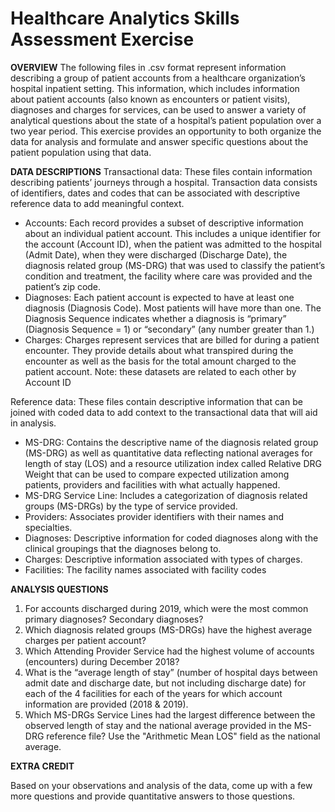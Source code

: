 # Healthcare Analytics Skills Assessment Exercise
**OVERVIEW**
The following files in .csv format represent information describing a group of patient accounts from a healthcare organization’s hospital inpatient setting.  This information, which includes information about patient accounts (also known as encounters or patient visits), diagnoses and charges for services, can be used to answer a variety of analytical questions about the state of a hospital’s patient population over a two year period.  This exercise provides an opportunity to both organize the data for analysis and formulate and answer specific questions about the patient population using that data.

**DATA DESCRIPTIONS**
Transactional data:  These files contain information describing patients’ journeys through a hospital. Transaction data consists of identifiers, dates and codes that can be associated with descriptive reference data to add meaningful context.
+ Accounts: Each record provides a subset of descriptive information about an individual patient account. This includes a unique identifier for the account (Account ID), when the patient was admitted to the hospital (Admit Date), when they were discharged (Discharge Date), the diagnosis related group (MS-DRG) that was used to classify the patient’s condition and treatment, the facility where care was provided and the patient’s zip code.
+ Diagnoses: Each patient account is expected to have at least one diagnosis (Diagnosis Code). Most patients will have more than one. The Diagnosis Sequence indicates whether a diagnosis is “primary” (Diagnosis Sequence = 1) or “secondary” (any number greater than 1.)
+ Charges: Charges represent services that are billed for during a patient encounter. They provide details about what transpired during the encounter as well as the basis for the total amount charged  to the patient account.
Note: these datasets are related to each other by Account ID

Reference data: These files contain descriptive information that can be joined with coded data to add context to the transactional data that will aid in analysis.
+ MS-DRG: Contains the descriptive name of the diagnosis related group (MS-DRG) as well as quantitative data reflecting national averages for length of stay (LOS) and a resource utilization index called Relative DRG Weight that can be used to compare expected utilization among patients, providers and facilities with what actually happened.
+ MS-DRG Service Line: Includes a categorization of diagnosis related groups (MS-DRGs) by the type of service provided.
+ Providers: Associates provider identifiers with their names and specialties.
+ Diagnoses: Descriptive information for coded diagnoses along with the clinical groupings that the diagnoses belong to.
+ Charges: Descriptive information associated with types of charges.
+ Facilities: The facility names associated with facility codes

**ANALYSIS QUESTIONS**
1)	For accounts discharged during 2019, which were the most common primary diagnoses? Secondary diagnoses?
2)	Which diagnosis related groups (MS-DRGs) have the highest average charges per patient account?
3)	Which Attending Provider Service had the highest volume of accounts (encounters) during December 2018?
4)	What is the “average length of stay” (number of hospital days between admit date and discharge date, but not including discharge date) for each of the 4 facilities for each of the years for which account information are provided (2018 & 2019).
5)	Which MS-DRGs Service Lines had the largest difference between the observed length of stay and the national average provided in the MS-DRG reference file? Use the "Arithmetic Mean LOS" field as the national average.

**EXTRA CREDIT**

Based on your observations and analysis of the data, come up with a few more questions and provide quantitative answers to those questions. 
